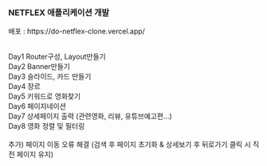 <h3>NETFLEX 애플리케이션 개발</h3>
배포 : https://do-netflex-clone.vercel.app/</br>
</br>

Day1 Router구성, Layout만들기</br>
Day2  Banner만들기</br>
Day3 슬라이드, 카드 만들기</br>
Day4 장르</br>
Day5 키워드로 영화찾기</br>
Day6 페이지네이션</br>
Day7 상세페이지 출력 (관련영화, 리뷰, 유튜브예고편...)</br>
Day8 영화 정렬 및 필터링</br>
</br>
추가) 페이지 이동 오류 해결 (검색 후 페이지 초기화 & 상세보기 후 뒤로가기 클릭 시 직전 페이지 유지)
